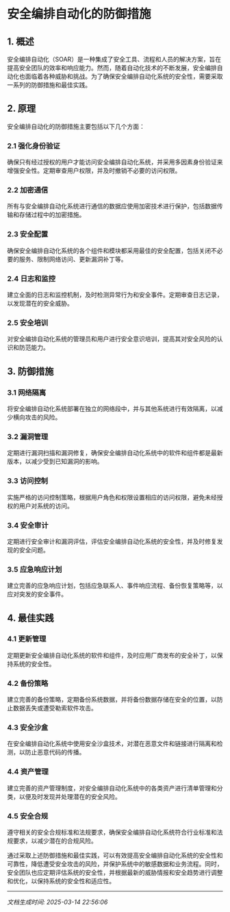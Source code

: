 # 安全编排自动化的防御措施

## 1. 概述

安全编排自动化（SOAR）是一种集成了安全工具、流程和人员的解决方案，旨在提高安全团队的效率和响应能力。然而，随着自动化技术的不断发展，安全编排自动化也面临着各种威胁和挑战。为了确保安全编排自动化系统的安全性，需要采取一系列的防御措施和最佳实践。

## 2. 原理

安全编排自动化的防御措施主要包括以下几个方面：

### 2.1 强化身份验证

确保只有经过授权的用户才能访问安全编排自动化系统，并采用多因素身份验证来增强安全性。定期审查用户权限，并及时撤销不必要的访问权限。

### 2.2 加密通信

所有与安全编排自动化系统进行通信的数据应使用加密技术进行保护，包括数据传输和存储过程中的加密措施。

### 2.3 安全配置

确保安全编排自动化系统的各个组件和模块都采用最佳的安全配置，包括关闭不必要的服务、限制网络访问、更新漏洞补丁等。

### 2.4 日志和监控

建立全面的日志和监控机制，及时检测异常行为和安全事件。定期审查日志记录，以发现潜在的安全威胁。

### 2.5 安全培训

对安全编排自动化系统的管理员和用户进行安全意识培训，提高其对安全风险的认识和防范能力。

## 3. 防御措施

### 3.1 网络隔离

将安全编排自动化系统部署在独立的网络段中，并与其他系统进行有效隔离，以减少横向攻击的风险。

### 3.2 漏洞管理

定期进行漏洞扫描和漏洞修复，确保安全编排自动化系统中的软件和组件都是最新版本，以减少受到已知漏洞的影响。

### 3.3 访问控制

实施严格的访问控制策略，根据用户角色和权限设置相应的访问权限，避免未经授权的用户对系统的访问。

### 3.4 安全审计

定期进行安全审计和漏洞评估，评估安全编排自动化系统的安全性，并及时修复发现的安全问题。

### 3.5 应急响应计划

建立完善的应急响应计划，包括应急联系人、事件响应流程、备份恢复策略等，以应对突发的安全事件。

## 4. 最佳实践

### 4.1 更新管理

定期更新安全编排自动化系统的软件和组件，及时应用厂商发布的安全补丁，以保持系统的安全性。

### 4.2 备份策略

建立完善的备份策略，定期备份系统数据，并将备份数据存储在安全的位置，以防止数据丢失或遭受勒索软件攻击。

### 4.3 安全沙盒

在安全编排自动化系统中使用安全沙盒技术，对潜在恶意文件和链接进行隔离和检测，以防止恶意代码的传播。

### 4.4 资产管理

建立完善的资产管理制度，对安全编排自动化系统中的各类资产进行清单管理和分类，以便及时发现并处理潜在的安全风险。

### 4.5 安全合规

遵守相关的安全合规标准和法规要求，确保安全编排自动化系统符合行业标准和法规要求，以减少潜在的合规风险。

通过采取上述防御措施和最佳实践，可以有效提高安全编排自动化系统的安全性和可靠性，降低遭受安全攻击的风险，并保护系统中的敏感数据和业务流程。同时，安全团队也应定期评估系统的安全性，并根据最新的威胁情报和安全趋势进行调整和优化，以保持系统的安全性和适应性。

---

*文档生成时间: 2025-03-14 22:56:06*
